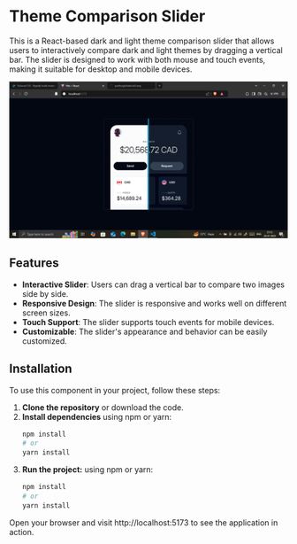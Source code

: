 # Theme Comparison Slider

This is a React-based dark and light theme comparison slider that allows users to interactively compare dark and light themes by dragging a vertical bar. The slider is designed to work with both mouse and touch events, making it suitable for desktop and mobile devices.

![Screenshot Description](./public/img/screenshot.png)

## Features

- **Interactive Slider**: Users can drag a vertical bar to compare two images side by side.
- **Responsive Design**: The slider is responsive and works well on different screen sizes.
- **Touch Support**: The slider supports touch events for mobile devices.
- **Customizable**: The slider's appearance and behavior can be easily customized.

## Installation

To use this component in your project, follow these steps:

1. **Clone the repository** or download the code.
2. **Install dependencies** using npm or yarn:
   ```bash
   npm install
   # or
   yarn install
3. **Run the project:** using npm or yarn:
   ```bash
   npm install
   # or
   yarn install

Open your browser and visit http://localhost:5173 to see the application in action.
